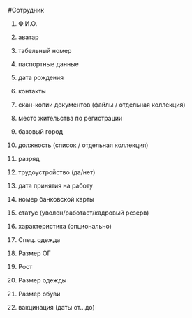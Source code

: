 #Сотрудник

1. Ф.И.О.
2. аватар
3. табельный номер

4. паспортные данные
5. дата рождения
6. контакты
7. скан-копии документов (файлы / отдельная коллекция)
8. место жительства по регистрации
9. базовый город

10. должность (список  / отдельная коллекция)
11. разряд
12. трудоустройство (да/нет)
13. дата принятия на работу
14. номер банковской карты
15. статус (уволен/работает/кадровый резерв)
16. характеристика (опционально)

17. Спец. одежда
18. Размер ОГ
19. Рост
20. Размер одежды
21. Размер обуви

22. вакцинация (даты от...до)